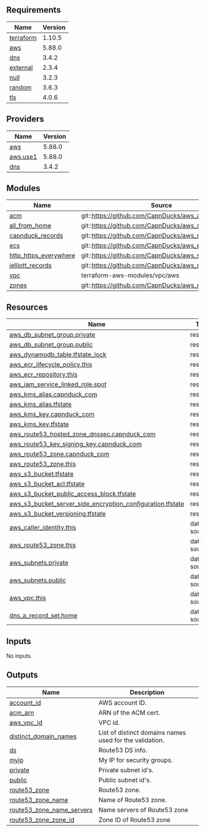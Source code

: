 <!-- BEGINNING OF PRE-COMMIT-TERRAFORM DOCS HOOK -->
## Requirements

| Name | Version |
|------|---------|
| <a name="requirement_terraform"></a> [terraform](#requirement\_terraform) | 1.10.5 |
| <a name="requirement_aws"></a> [aws](#requirement\_aws) | 5.88.0 |
| <a name="requirement_dns"></a> [dns](#requirement\_dns) | 3.4.2 |
| <a name="requirement_external"></a> [external](#requirement\_external) | 2.3.4 |
| <a name="requirement_null"></a> [null](#requirement\_null) | 3.2.3 |
| <a name="requirement_random"></a> [random](#requirement\_random) | 3.6.3 |
| <a name="requirement_tls"></a> [tls](#requirement\_tls) | 4.0.6 |

## Providers

| Name | Version |
|------|---------|
| <a name="provider_aws"></a> [aws](#provider\_aws) | 5.88.0 |
| <a name="provider_aws.use1"></a> [aws.use1](#provider\_aws.use1) | 5.88.0 |
| <a name="provider_dns"></a> [dns](#provider\_dns) | 3.4.2 |

## Modules

| Name | Source | Version |
|------|--------|---------|
| <a name="module_acm"></a> [acm](#module\_acm) | git::https://github.com/CapnDucks/aws_acm | 1.latest |
| <a name="module_all_from_home"></a> [all\_from\_home](#module\_all\_from\_home) | git::https://github.com/CapnDucks/aws_security_group | 1.0.0 |
| <a name="module_capnduck_records"></a> [capnduck\_records](#module\_capnduck\_records) | git::https://github.com/CapnDucks/aws_route53_record | 1.0.0 |
| <a name="module_ecs"></a> [ecs](#module\_ecs) | git::https://github.com/CapnDucks/aws_ecs | v2 |
| <a name="module_http_https_everywhere"></a> [http\_https\_everywhere](#module\_http\_https\_everywhere) | git::https://github.com/CapnDucks/aws_security_group | 1.0.0 |
| <a name="module_jelliott_records"></a> [jelliott\_records](#module\_jelliott\_records) | git::https://github.com/CapnDucks/aws_route53_record | 1.0.0 |
| <a name="module_vpc"></a> [vpc](#module\_vpc) | terraform-aws-modules/vpc/aws | ~> 5.0 |
| <a name="module_zones"></a> [zones](#module\_zones) | git::https://github.com/CapnDucks/aws_route53_zone | 1.0.0 |

## Resources

| Name | Type |
|------|------|
| [aws_db_subnet_group.private](https://registry.terraform.io/providers/hashicorp/aws/5.88.0/docs/resources/db_subnet_group) | resource |
| [aws_db_subnet_group.public](https://registry.terraform.io/providers/hashicorp/aws/5.88.0/docs/resources/db_subnet_group) | resource |
| [aws_dynamodb_table.tfstate_lock](https://registry.terraform.io/providers/hashicorp/aws/5.88.0/docs/resources/dynamodb_table) | resource |
| [aws_ecr_lifecycle_policy.this](https://registry.terraform.io/providers/hashicorp/aws/5.88.0/docs/resources/ecr_lifecycle_policy) | resource |
| [aws_ecr_repository.this](https://registry.terraform.io/providers/hashicorp/aws/5.88.0/docs/resources/ecr_repository) | resource |
| [aws_iam_service_linked_role.spot](https://registry.terraform.io/providers/hashicorp/aws/5.88.0/docs/resources/iam_service_linked_role) | resource |
| [aws_kms_alias.capnduck_com](https://registry.terraform.io/providers/hashicorp/aws/5.88.0/docs/resources/kms_alias) | resource |
| [aws_kms_alias.tfstate](https://registry.terraform.io/providers/hashicorp/aws/5.88.0/docs/resources/kms_alias) | resource |
| [aws_kms_key.capnduck_com](https://registry.terraform.io/providers/hashicorp/aws/5.88.0/docs/resources/kms_key) | resource |
| [aws_kms_key.tfstate](https://registry.terraform.io/providers/hashicorp/aws/5.88.0/docs/resources/kms_key) | resource |
| [aws_route53_hosted_zone_dnssec.capnduck_com](https://registry.terraform.io/providers/hashicorp/aws/5.88.0/docs/resources/route53_hosted_zone_dnssec) | resource |
| [aws_route53_key_signing_key.capnduck_com](https://registry.terraform.io/providers/hashicorp/aws/5.88.0/docs/resources/route53_key_signing_key) | resource |
| [aws_route53_zone.capnduck_com](https://registry.terraform.io/providers/hashicorp/aws/5.88.0/docs/resources/route53_zone) | resource |
| [aws_route53_zone.this](https://registry.terraform.io/providers/hashicorp/aws/5.88.0/docs/resources/route53_zone) | resource |
| [aws_s3_bucket.tfstate](https://registry.terraform.io/providers/hashicorp/aws/5.88.0/docs/resources/s3_bucket) | resource |
| [aws_s3_bucket_acl.tfstate](https://registry.terraform.io/providers/hashicorp/aws/5.88.0/docs/resources/s3_bucket_acl) | resource |
| [aws_s3_bucket_public_access_block.tfstate](https://registry.terraform.io/providers/hashicorp/aws/5.88.0/docs/resources/s3_bucket_public_access_block) | resource |
| [aws_s3_bucket_server_side_encryption_configuration.tfstate](https://registry.terraform.io/providers/hashicorp/aws/5.88.0/docs/resources/s3_bucket_server_side_encryption_configuration) | resource |
| [aws_s3_bucket_versioning.tfstate](https://registry.terraform.io/providers/hashicorp/aws/5.88.0/docs/resources/s3_bucket_versioning) | resource |
| [aws_caller_identity.this](https://registry.terraform.io/providers/hashicorp/aws/5.88.0/docs/data-sources/caller_identity) | data source |
| [aws_route53_zone.this](https://registry.terraform.io/providers/hashicorp/aws/5.88.0/docs/data-sources/route53_zone) | data source |
| [aws_subnets.private](https://registry.terraform.io/providers/hashicorp/aws/5.88.0/docs/data-sources/subnets) | data source |
| [aws_subnets.public](https://registry.terraform.io/providers/hashicorp/aws/5.88.0/docs/data-sources/subnets) | data source |
| [aws_vpc.this](https://registry.terraform.io/providers/hashicorp/aws/5.88.0/docs/data-sources/vpc) | data source |
| [dns_a_record_set.home](https://registry.terraform.io/providers/hashicorp/dns/3.4.2/docs/data-sources/a_record_set) | data source |

## Inputs

No inputs.

## Outputs

| Name | Description |
|------|-------------|
| <a name="output_account_id"></a> [account\_id](#output\_account\_id) | AWS account ID. |
| <a name="output_acm_arn"></a> [acm\_arn](#output\_acm\_arn) | ARN of the ACM cert. |
| <a name="output_aws_vpc_id"></a> [aws\_vpc\_id](#output\_aws\_vpc\_id) | VPC id. |
| <a name="output_distinct_domain_names"></a> [distinct\_domain\_names](#output\_distinct\_domain\_names) | List of distinct domains names used for the validation. |
| <a name="output_ds"></a> [ds](#output\_ds) | Route53 DS info. |
| <a name="output_myip"></a> [myip](#output\_myip) | My IP for security groups. |
| <a name="output_private"></a> [private](#output\_private) | Private subnet id's. |
| <a name="output_public"></a> [public](#output\_public) | Public subnet id's. |
| <a name="output_route53_zone"></a> [route53\_zone](#output\_route53\_zone) | Route53 zone. |
| <a name="output_route53_zone_name"></a> [route53\_zone\_name](#output\_route53\_zone\_name) | Name of Route53 zone. |
| <a name="output_route53_zone_name_servers"></a> [route53\_zone\_name\_servers](#output\_route53\_zone\_name\_servers) | Name servers of Route53 zone |
| <a name="output_route53_zone_zone_id"></a> [route53\_zone\_zone\_id](#output\_route53\_zone\_zone\_id) | Zone ID of Route53 zone |
<!-- END OF PRE-COMMIT-TERRAFORM DOCS HOOK -->